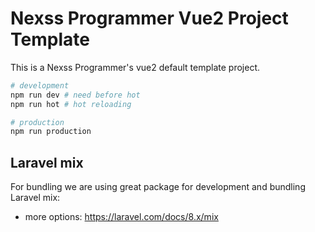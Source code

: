 # Nexss Programmer Vue2 Project Template

This is a Nexss Programmer's vue2 default template project.

```sh
# development
npm run dev # need before hot
npm run hot # hot reloading

# production
npm run production
```

## Laravel mix

For bundling we are using great package for development and bundling Laravel mix:

- more options: <https://laravel.com/docs/8.x/mix>
